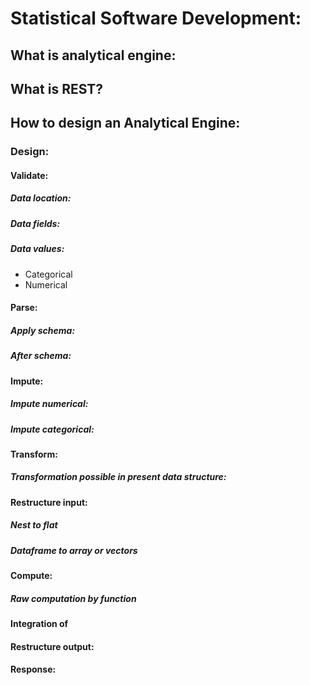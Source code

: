 # Statistical Software Development:

## What is analytical engine:

## What is REST?

## How to design an Analytical Engine:

### Design:

#### Validate:
##### Data location:
##### Data fields:
##### Data values:
* Categorical
* Numerical
#### Parse:
##### Apply schema:
##### After schema:
#### Impute:
##### Impute numerical:
##### Impute categorical:
#### Transform:
##### Transformation possible in present data structure:
#### Restructure input:
##### Nest to flat
##### Dataframe to array or vectors
#### Compute:
##### Raw computation by function
#### Integration of 
#### Restructure output:
#### Response:
<!--stackedit_data:
eyJoaXN0b3J5IjpbLTEwNjc5OTk2MzcsNjk5NTE2Mzk4XX0=
-->